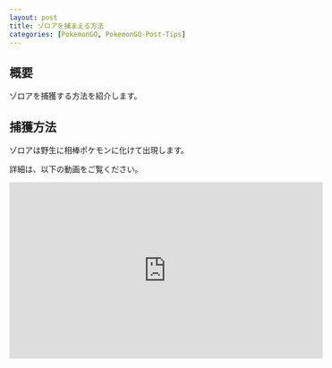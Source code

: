 ```yaml
---
layout: post
title: ゾロアを捕まえる方法
categories: [PokemonGO, PokemonGO-Post-Tips]
---
```


## 概要

ゾロアを捕獲する方法を紹介します。

## 捕獲方法

ゾロアは野生に相棒ポケモンに化けて出現します。

詳細は、以下の動画をご覧ください。

<iframe width="560" height="315" src="https://www.youtube.com/embed/YoZSCRGB74c" title="YouTube video player" frameborder="0" allow="accelerometer; autoplay; clipboard-write; encrypted-media; gyroscope; picture-in-picture; web-share" allowfullscreen></iframe>